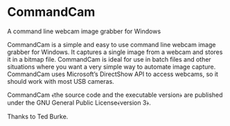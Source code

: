 CommandCam
==========

A command line webcam image grabber for Windows

CommandCam is a simple and easy to use command line webcam image grabber for Windows. 
It captures a single image from a webcam and stores it in a bitmap file. 
CommandCam is ideal for use in batch files and other situations where you want a very simple way to automate image capture. CommandCam uses Microsoft’s DirectShow API to access webcams, so it should work with most USB cameras.

CommandCam ﴾the source code and the executable version﴿ are published under the GNU General Public License﴾version 3﴿.

Thanks to Ted Burke.
